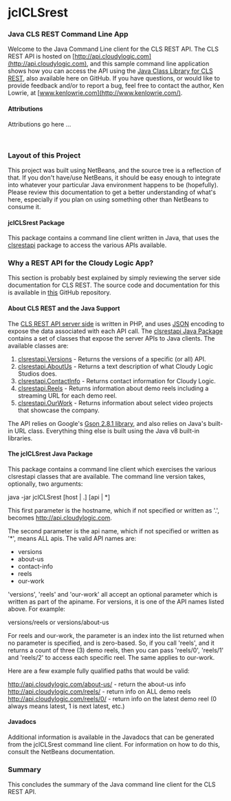 # jclCLSrest
### Java CLS REST Command Line App

Welcome to the Java Command Line client for the CLS REST API. The CLS REST API is hosted on [http://api.cloudylogic.com](http://api.cloudylogic.com), and this sample command line application shows how you can access the API using the [Java Class Library for CLS REST](https://github.com/kenlowrie/java-clsrestapi), also available here on GitHub. If you have questions, or would like to provide feedback and/or to report a bug, feel free to contact the author, Ken Lowrie, at [www.kenlowrie.com](http://www.kenlowrie.com/).

#### Attributions

Attributions go here ...

<a id="install">&nbsp;</a>

### Layout of this Project

This project was built using NetBeans, and the source tree is a reflection of that. If you don't have/use NetBeans, it should be easy enough to integrate into whatever your particular Java environment happens to be (hopefully). Please review this documentation to get a better understanding of what's here, especially if you plan on using something other than NetBeans to consume it.

#### jclCLSrest Package

This package contains a command line client written in Java, that uses the [clsrestapi](https://github.com/kenlowrie/java-clsrestapi) package to access the various APIs available.

### Why a REST API for the Cloudy Logic App?

This section is probably best explained by simply reviewing the server side documentation for CLS REST. The source code and documentation for this is available in [this](https://github.com/kenlowrie/clsrestapi) GitHub repository.

#### About CLS REST and the Java Support

The [CLS REST API server side](https://github.com/kenlowrie/clsrestapi) is written in PHP, and uses [JSON](http://www.json.org/) encoding to expose the data associated with each API call. The [clsrestapi Java Package](https://github.com/kenlowrie/java-clsrestapi) contains a set of classes that expose the server APIs to Java clients. The available classes are:

1. [clsrestapi.Versions](#versions) - Returns the versions of a specific (or all) API. 
2. [clsrestapi.AboutUs](#about-us) - Returns a text description of what Cloudy Logic Studios does.
3. [clsrestapi.ContactInfo](#contact-info) - Returns contact information for Cloudy Logic.
4. [clsrestapi.Reels](#reels) - Returns information about demo reels including a streaming URL for each demo reel.
5. [clsrestapi.OurWork](#our-work) - Returns information about select video projects that showcase the company.

The API relies on Google's [Gson 2.8.1 library](https://mvnrepository.com/artifact/com.google.code.gson/gson/2.8.1), and also relies on Java's built-in URL class. Everything thing else is built using the Java v8 built-in libraries.

#### The jclCLSrest Java Package

This package contains a command line client which exercises the various clsrestapi classes that are available. The command line version takes, optionally, two arguments:

 java -jar jclCLSrest [host | .] [api | *]
 
This first parameter is the hostname, which if not specified or written as '.', becomes http://api.cloudylogic.com.

The second parameter is the api name, which if not specified or written as '*', means ALL apis. The valid API names are:

* versions
* about-us
* contact-info
* reels
* our-work

'versions', 'reels' and 'our-work' all accept an optional parameter which is written as part of the apiname. For versions, it is one of the API names listed above. For example:

 versions/reels or versions/about-us
 
For reels and our-work, the parameter is an index into the list returned when no parameter is specified, and is zero-based. So, if you call 'reels', and it returns a count of three (3) demo reels, then you can pass 'reels/0', 'reels/1' and 'reels/2' to access each specific reel. The same applies to our-work.
 
Here are a few example fully qualified paths that would be valid:

http://api.cloudylogic.com/about-us/ - return the about-us info
http://api.cloudylogic.com/reels/ - return info on ALL demo reels
http://api.cloudylogic.com/reels/0/ - return info on the latest demo reel (0 always means latest, 1 is next latest, etc.)

#### Javadocs

Additional information is available in the Javadocs that can be generated from the jclCLSrest command line client. For information on how to do this, consult the NetBeans documentation.

### Summary

This concludes the summary of the Java command line client for the CLS REST API.

